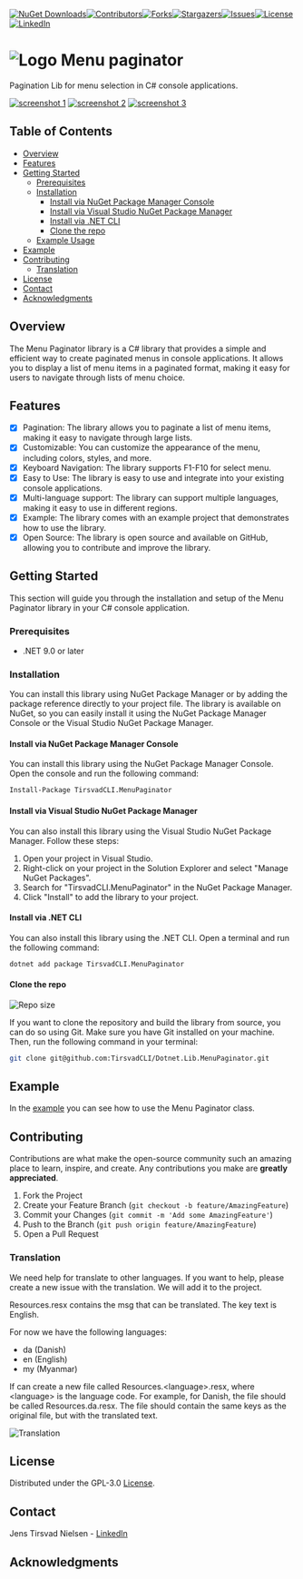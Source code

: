 [![NuGet Downloads][nuget-shield]][nuget-url][![Contributors][contributors-shield]][contributors-url][![Forks][forks-shield]][forks-url][![Stargazers][stars-shield]][stars-url][![Issues][issues-shield]][issues-url][![License][license-shield]][license-url][![LinkedIn][linkedin-shield]][linkedin-url]

# ![Logo][logo] Menu paginator

Pagination Lib for menu selection in C# console applications.

[![screenshot 1][screenshot1]][screenshot1-url] [![screenshot 2][screenshot2]][screenshot2-url] [![screenshot 3][screenshot3]][screenshot3-url]

## Table of Contents

- [Overview](#overview)
- [Features](#features)
- [Getting Started](#getting-started)
  - [Prerequisites](#prerequisites)
  - [Installation](#installation)
    - [Install via NuGet Package Manager Console](#install-via-nuget-package-manager-console)
    - [Install via Visual Studio NuGet Package Manager](#install-via-visual-studio-nuget-package-manager)
    - [Install via .NET CLI](#install-via-dotnet-cli)
    - [Clone the repo](#clone-the-repo)
  - [Example Usage](#example-usage)
- [Example](#example)
- [Contributing](#contributing)
    - [Translation](#translation)
- [License](#license)
- [Contact](#contact)
- [Acknowledgments](#acknowledgments)

## Overview

The Menu Paginator library is a C# library that provides a simple and efficient way to create paginated menus in console applications. It allows you to display a list of menu items in a paginated format, making it easy for users to navigate through lists of menu choice.
 
## Features
- [x] Pagination: The library allows you to paginate a list of menu items, making it easy to navigate through large lists.
- [x] Customizable: You can customize the appearance of the menu, including colors, styles, and more.
- [x] Keyboard Navigation: The library supports F1-F10 for select menu.
- [x] Easy to Use: The library is easy to use and integrate into your existing console applications.
- [x] Multi-language support: The library can support multiple languages, making it easy to use in different regions.
- [x] Example: The library comes with an example project that demonstrates how to use the library.
- [x] Open Source: The library is open source and available on GitHub, allowing you to contribute and improve the library.

## Getting Started

This section will guide you through the installation and setup of the Menu Paginator library in your C# console application.

### Prerequisites

- .NET 9.0 or later

### Installation

You can install this library using NuGet Package Manager or by adding the package reference directly to your project file. The library is available on NuGet, so you can easily install it using the NuGet Package Manager Console or the Visual Studio NuGet Package Manager.

#### Install via NuGet Package Manager Console

You can install this library using the NuGet Package Manager Console. Open the console and run the following command:
```bash
Install-Package TirsvadCLI.MenuPaginator
```

#### Install via Visual Studio NuGet Package Manager

You can also install this library using the Visual Studio NuGet Package Manager. Follow these steps:

1. Open your project in Visual Studio.
2. Right-click on your project in the Solution Explorer and select "Manage NuGet Packages".
3. Search for "TirsvadCLI.MenuPaginator" in the NuGet Package Manager.
4. Click "Install" to add the library to your project. 

#### Install via .NET CLI

You can also install this library using the .NET CLI. Open a terminal and run the following command:
```bash
dotnet add package TirsvadCLI.MenuPaginator
```

#### Clone the repo

![Repo size][repos-size-shield]

If you want to clone the repository and build the library from source, you can do so using Git. Make sure you have Git installed on your machine. Then, run the following command in your terminal:

```bash
git clone git@github.com:TirsvadCLI/Dotnet.Lib.MenuPaginator.git
```

## Example

In the [example][example] you can see how to use the Menu Paginator class.

## Contributing

Contributions are what make the open-source community such an amazing place to learn, inspire, and create. Any contributions you make are **greatly appreciated**.

1. Fork the Project
2. Create your Feature Branch (`git checkout -b feature/AmazingFeature`)
3. Commit your Changes (`git commit -m 'Add some AmazingFeature'`)
4. Push to the Branch (`git push origin feature/AmazingFeature`)
5. Open a Pull Request

### Translation

We need help for translate to other languages. If you want to help, please create a new issue with the translation. We will add it to the project.

Resources.resx contains the msg that can be translated. The key text is English.

For now we have the following languages:
- da (Danish)
- en (English)
- my (Myanmar)

If can create a new file called Resources.\<language\>.resx, where \<language\> is the language code. For example, for Danish, the file should be called Resources.da.resx. The file should contain the same keys as the original file, but with the translated text.

![Translation][translation]

## License

Distributed under the GPL-3.0 [License][license-url].

## Contact

Jens Tirsvad Nielsen - [LinkedIn][linkedin-url]

## Acknowledgments

<!-- MARKDOWN LINKS & IMAGES -->
[contributors-shield]: https://img.shields.io/github/contributors/TirsvadCLI/Dotnet.Lib.MenuPaginator?style=for-the-badge
[contributors-url]: https://github.com/TirsvadCLI/Dotnet.Lib.MenuPaginator/graphs/contributors
[forks-shield]: https://img.shields.io/github/forks/TirsvadCLI/Dotnet.Lib.MenuPaginator?style=for-the-badge
[forks-url]: https://github.com/TirsvadCLI/Dotnet.Lib.MenuPaginator/network/members
[stars-shield]: https://img.shields.io/github/stars/TirsvadCLI/Dotnet.Lib.MenuPaginator?style=for-the-badge
[stars-url]: https://github.com/TirsvadCLI/Dotnet.Lib.MenuPaginator/stargazers
[issues-shield]: https://img.shields.io/github/issues/TirsvadCLI/Dotnet.Lib.MenuPaginator?style=for-the-badge
[issues-url]: https://github.com/TirsvadCLI/Dotnet.Lib.MenuPaginator/issues
[license-shield]: https://img.shields.io/github/license/TirsvadCLI/Dotnet.Lib.MenuPaginator?style=for-the-badge
[license-url]: https://github.com/TirsvadCLI/Dotnet.Lib.MenuPaginator/blob/master/LICENSE
[linkedin-shield]: https://img.shields.io/badge/-LinkedIn-black.svg?style=for-the-badge&logo=linkedin&colorB=555
[linkedin-url]: https://www.linkedin.com/in/jens-tirsvad-nielsen-13b795b9/
[githubIssue-url]: https://github.com/TirsvadCLI/Dotnet.Lib.MenuPaginator/issues/
[repos-size-shield]: https://img.shields.io/github/repo-size/TirsvadCLI/Dotnet.Lib.MenuPaginator?style=for-the-badg

[nuget-shield]: https://img.shields.io/nuget/dt/TirsvadCLI.MenuPaginator?style=for-the-badge
[nuget-url]: https://www.nuget.org/packages/TirsvadCLI.MenuPaginator/

[logo]: https://raw.githubusercontent.com/TirsvadCLI/Dotnet.Lib.MenuPaginator/master/image/logo/32x32/logo.png

[screenshot1]: https://raw.githubusercontent.com/TirsvadCLI/Dotnet.Lib.MenuPaginator/master/image/small/Screenshot1.png
[screenshot1-url]: https://github.com/TirsvadCLI/Dotnet.Lib.MenuPaginator/blob/main/image/Screenshot1.png
[screenshot2]: https://raw.githubusercontent.com/TirsvadCLI/Dotnet.Lib.MenuPaginator/master/image/small/Screenshot2.png
[screenshot2-url]: https://github.com/TirsvadCLI/Dotnet.Lib.MenuPaginator/blob/main/image/Screenshot2.png
[screenshot3]: https://raw.githubusercontent.com/TirsvadCLI/Dotnet.Lib.MenuPaginator/master/image/small/Screenshot3.png
[screenshot3-url]: https://github.com/TirsvadCLI/Dotnet.Lib.MenuPaginator/blob/main/image/Screenshot3.png

[translation]: https://raw.githubusercontent.com/TirsvadCLI/Dotnet.Lib.MenuPaginator/master/image/Translation.png

[example]: https://raw.githubusercontent.com/TirsvadCLI/Dotnet.Lib.MenuPaginator/master/src/Example/Example.cs
[example-screenshot]: https://raw.githubusercontent.com/TirsvadCLI/Dotnet.Lib.MenuPaginator/master/src/image/Example.png

